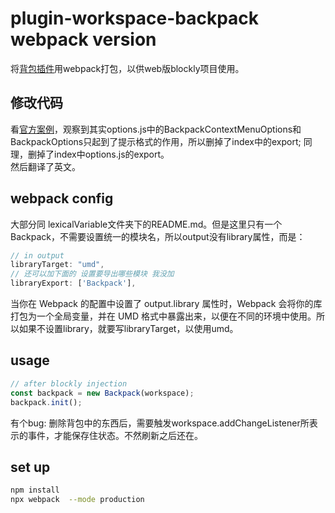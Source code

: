 # plugin-workspace-backpack webpack version
将[背包插件](https://www.npmjs.com/package/@blockly/workspace-backpack)用webpack打包，以供web版blockly项目使用。

## 修改代码
看[官方案例](https://github.com/google/blockly-samples/tree/master/plugins/workspace-backpack)，观察到其实options.js中的BackpackContextMenuOptions和BackpackOptions只起到了提示格式的作用，所以删掉了index中的export; 同理，删掉了index中options.js的export。<br>
然后翻译了英文。

## webpack config
大部分同 lexicalVariable文件夹下的README.md。但是这里只有一个Backpack，不需要设置统一的模块名，所以output没有library属性，而是：
```js
// in output
libraryTarget: "umd",
// 还可以加下面的 设置要导出哪些模块 我没加
libraryExport: ['Backpack'],
```
当你在 Webpack 的配置中设置了 output.library 属性时，Webpack 会将你的库打包为一个全局变量，并在 UMD 格式中暴露出来，以便在不同的环境中使用。所以如果不设置library，就要写libraryTarget，以使用umd。

## usage
```js
// after blockly injection
const backpack = new Backpack(workspace);
backpack.init();
```
有个bug: 删除背包中的东西后，需要触发workspace.addChangeListener所表示的事件，才能保存住状态。不然刷新之后还在。

## set up
```bash
npm install
npx webpack  --mode production
```